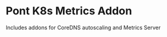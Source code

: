 Pont K8s Metrics Addon
================================

Includes addons for CoreDNS autoscaling and Metrics Server
